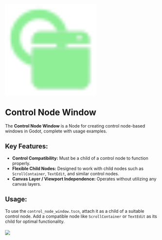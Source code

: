 <img src="addons/control_node_window/window_scenes/template/ControlNodeWindow.svg" align="middle" width="300">

# Control Node Window


The **Control Node Window** is a Node for creating control node-based windows in Godot, complete with usage examples.  

## Key Features:  
- **Control Compatibility:** Must be a child of a control node to function properly.  
- **Flexible Child Nodes:** Designed to work with child nodes such as `ScrollContainer`, `TextEdit`, and similar control nodes.  
- **Canvas Layer / Viewport Independence:** Operates without utilizing any canvas layers.

## Usage:  
To use the `control_node_window.tscn`, attach it as a child of a suitable control node. Add a compatible node like `ScrollContainer` or `TextEdit` as its child for optimal functionality.  

<img src="addons/control_node_window/examples/showcase_small.gif" align="middle" width="300">
